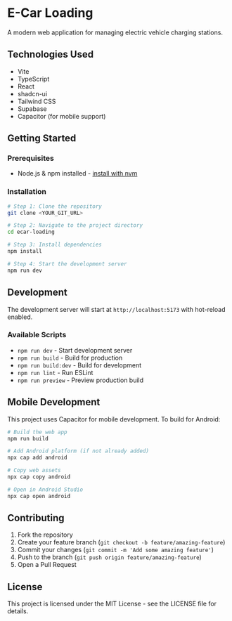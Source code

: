# E-Car Loading

A modern web application for managing electric vehicle charging stations.

## Technologies Used

- Vite
- TypeScript
- React
- shadcn-ui
- Tailwind CSS
- Supabase
- Capacitor (for mobile support)

## Getting Started

### Prerequisites

- Node.js & npm installed - [install with nvm](https://github.com/nvm-sh/nvm#installing-and-updating)

### Installation

```sh
# Step 1: Clone the repository
git clone <YOUR_GIT_URL>

# Step 2: Navigate to the project directory
cd ecar-loading

# Step 3: Install dependencies
npm install

# Step 4: Start the development server
npm run dev
```

## Development

The development server will start at `http://localhost:5173` with hot-reload enabled.

### Available Scripts

- `npm run dev` - Start development server
- `npm run build` - Build for production
- `npm run build:dev` - Build for development
- `npm run lint` - Run ESLint
- `npm run preview` - Preview production build

## Mobile Development

This project uses Capacitor for mobile development. To build for Android:

```sh
# Build the web app
npm run build

# Add Android platform (if not already added)
npx cap add android

# Copy web assets
npx cap copy android

# Open in Android Studio
npx cap open android
```

## Contributing

1. Fork the repository
2. Create your feature branch (`git checkout -b feature/amazing-feature`)
3. Commit your changes (`git commit -m 'Add some amazing feature'`)
4. Push to the branch (`git push origin feature/amazing-feature`)
5. Open a Pull Request

## License

This project is licensed under the MIT License - see the LICENSE file for details.
